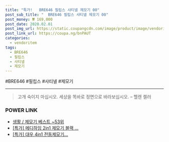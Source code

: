 ```yaml
--- 
title: "특가!   BRE646 필립스 샤티넬 제모기 00" 
post_sub_title: "  BRE646 필립스 샤티넬 제모기 00" 
post_money: ₩ 169,000 
post_date: 2020.02.01 
post_img_url: https://static.coupangcdn.com/image/product/image/vendoritem/2018/11/29/3653380806/2249d1c4-39dc-4000-958e-0e4d2a72e894.jpg 
post_link_url: https://coupa.ng/bnPAUT 
categories: 
  - vendoritem 
tags: 
  - BRE646 
  - 필립스 
  - 샤티넬 
  - 제모기 
--- 
```

  #BRE646 #필립스 #샤티넬 #제모기 
<hr> 

> 고개 숙이지 마십시오. 세상을 똑바로 정면으로 바라보십시오. – 헬렌 켈러 


### POWER LINK

* <a href="https://blog.naver.com/santokki14/221792083558" target="_blank">생활 / 제모기 베스트 ~53위</a>
* <a href="https://blog.naver.com/an0733/221792886356" target="_blank">[특가] 메디하임 2in1 제모기 블랙 ...</a>
* <a href="https://blog.naver.com/sakai111/221792393808" target="_blank">[특가] 대우 4in1 전동제모기...</a>
